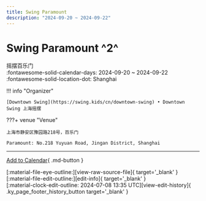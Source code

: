 ```yaml
---
title: Swing Paramount
description: "2024-09-20 ~ 2024-09-22"
---
```


# Swing Paramount ^2^

摇摆百乐门  
:fontawesome-solid-calendar-days: 2024-09-20 ~ 2024-09-22  
:fontawesome-solid-location-dot: Shanghai  

!!! info "Organizer"

    [Downtown Swing](https://swing.kids/cn/downtown-swing) • Downtown Swing 上海摇摆  

???+ venue "Venue"

    上海市静安区豫园路218号，百乐门  
      
    Paramount: No.218 Yuyuan Road, Jingan District, Shanghai  

---

[Add to Calendar](https://swing.news/ics/en/2024/cn/swing-paramount-2024.ics){ .md-button }

<div class="ky_page_footer" markdown>
<div class="ky_page_footer_trailing" markdown="span">
[:material-file-eye-outline:][view-raw-source-file]{ target='_blank' }
[:material-file-edit-outline:][edit-info]{ target='_blank' }
</div>
<div class="ky_page_footer_leading" markdown="span">
[:material-clock-edit-outline: 2024-07-08 13:35 UTC][view-edit-history]{ .ky_page_footer_history_button target='_blank' }
</div>
</div>

[view-raw-source-file]: https://github.com/swingdance/events/blob/main/2024/cn/swing-paramount-2024.json "View Raw Source File"
[edit-info]: https://github.com/swingdance/events/issues/new?assignees=&labels=update+event&projects=&template=03-update_entity.yml&title=%5B2024%2Fcn%5D%20Swing%20Paramount&region=cn&year=2024&id=swing-paramount-2024&name=Swing%20Paramount&org_id=downtown-swing "Edit Info"

[view-edit-history]: https://github.com/swingdance/events/commits/main/2024/cn/swing-paramount-2024.json "View Edit History"

